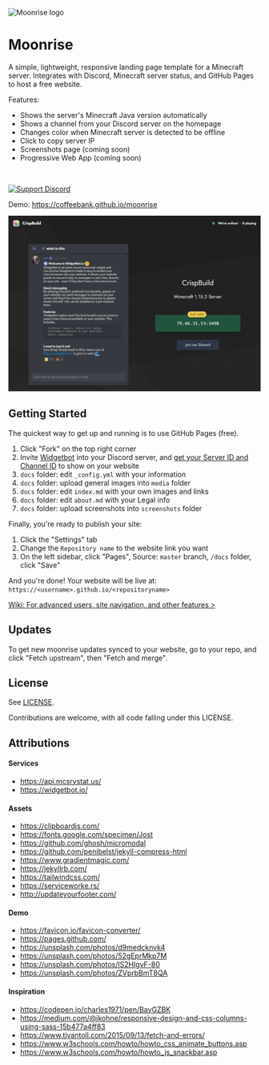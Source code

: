 ![Moonrise logo](docs/media/favicon.ico) 

# Moonrise

A simple, lightweight, responsive landing page template for a Minecraft server. Integrates with Discord, Minecraft server status, and GitHub Pages to host a free website.

Features:
- Shows the server's Minecraft Java version automatically
- Shows a channel from your Discord server on the homepage
- Changes color when Minecraft server is detected to be offline
- Click to copy server IP
- Screenshots page (coming soon)
- Progressive Web App (coming soon)

<br />

[![Support Discord](https://img.shields.io/badge/Support%20Discord-▸-7289DA?style=for-the-badge&logo=discord&logoColor=white)](https://coffeebank.github.io/discord)

Demo: https://coffeebank.github.io/moonrise

![CrispBuild demo](docs/media/demo01.jpg)

## Getting Started

The quickest way to get up and running is to use GitHub Pages (free).

1. Click "Fork" on the top right corner
1. Invite [Widgetbot](https://widgetbot.io) into your Discord server, and [get your Server ID and Channel ID](https://www.youtube.com/watch?v=6dqYctHmazc) to show on your website
1. `docs` folder: edit `_config.yml` with your information
1. `docs` folder: upload general images into `media` folder
1. `docs` folder: edit `index.md` with your own images and links
1. `docs` folder: edit `about.md` with your Legal info
1. `docs` folder: upload screenshots into `screenshots` folder

Finally, you're ready to publish your site:
1. Click the "Settings" tab
1. Change the `Repository name` to the website link you want
1. On the left sidebar, click "Pages", Source: `master` branch, `/docs` folder, click "Save"

And you're done! Your website will be live at: `https://<username>.github.io/<repositoryname>`

[Wiki: For advanced users, site navigation, and other features >](https://github.com/coffeebank/moonrise/wiki)

## Updates

To get new moonrise updates synced to your website, go to your repo, and click "Fetch upstream", then "Fetch and merge".


## License

See [LICENSE](LICENSE.md).

Contributions are welcome, with all code falling under this LICENSE.


## Attributions

#### Services
- https://api.mcsrvstat.us/
- https://widgetbot.io/

#### Assets
- https://clipboardjs.com/
- https://fonts.google.com/specimen/Jost
- https://github.com/ghosh/micromodal
- https://github.com/penibelst/jekyll-compress-html
- https://www.gradientmagic.com/
- https://jekyllrb.com/
- https://tailwindcss.com/
- https://serviceworke.rs/
- http://updateyourfooter.com/

#### Demo
- https://favicon.io/favicon-converter/
- https://pages.github.com/
- https://unsplash.com/photos/d9medcknvk4
- https://unsplash.com/photos/52gEprMkp7M
- https://unsplash.com/photos/lS2HIgvF-80
- https://unsplash.com/photos/ZVprbBmT8QA

#### Inspiration
- https://codepen.io/charles1971/pen/BayGZBK
- https://medium.com/@jkohne/responsive-design-and-css-columns-using-sass-15b477a4ff83
- https://www.tjvantoll.com/2015/09/13/fetch-and-errors/
- https://www.w3schools.com/howto/howto_css_animate_buttons.asp
- https://www.w3schools.com/howto/howto_js_snackbar.asp

